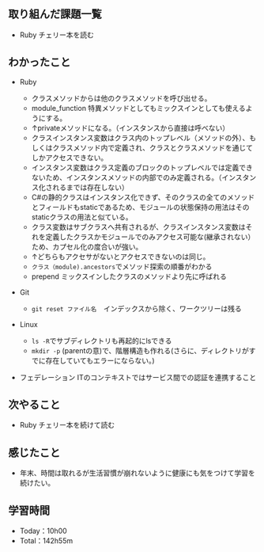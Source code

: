 ## 取り組んだ課題一覧
- Ruby チェリー本を読む

## わかったこと
- Ruby
  - クラスメソッドからは他のクラスメソッドを呼び出せる。
  - module_function 特異メソッドとしてもミックスインとしても使えるようにする。
  - ↑privateメソッドになる。（インスタンスから直接は呼べない）
  - クラスインスタンス変数はクラス内のトップレベル（メソッドの外）、もしくはクラスメソッド内で定義され、クラスとクラスメソッドを通じてしかアクセスできない。
  - インスタンス変数はクラス定義のブロックのトップレベルでは定義できないため、インスタンスメソッドの内部でのみ定義される。（インスタンス化されるまでは存在しない）
  - C#の静的クラスはインスタンス化できず、そのクラスの全てのメソッドとフィールドもstaticであるため、モジュールの状態保持の用法はそのstaticクラスの用法と似ている。
  - クラス変数はサブクラスへ共有されるが、クラスインスタンス変数はそれを定義したクラスかモジュールでのみアクセス可能な(継承されない）ため、カプセル化の度合いが強い。
  - ↑どちらもアクセサがないとアクセスできないのは同じ。
  - `クラス（module).ancestors`でメソッド探索の順番がわかる
  - prepend ミックスインしたクラスのメソッドより先に呼ばれる

- Git
  - `git reset ファイル名`　インデックスから除く、ワークツリーは残る

- Linux
  - `ls -R`でサブディレクトリも再起的にlsできる
  - `mkdir -p` (parentの意)で、階層構造も作れる(さらに、ディレクトリがすでに存在していてもエラーにならない。)

- フェデレーション ITのコンテキストではサービス間での認証を連携すること

## 次やること
- Ruby チェリー本を続けて読む

## 感じたこと
- 年末、時間は取れるが生活習慣が崩れないように健康にも気をつけて学習を続けたい。
 
## 学習時間
- Today：10h00
- Total：142h55m
